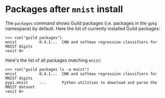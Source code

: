 # Packages after `mnist` install

The `packages` command shows Guild packages (i.e. packages in the
`gpkg` namespace) by default. Here the list of currently installed
Guild packages:

    >>> run("guild packages")
    mnist          0.4.1...  CNN and softmax regression classifiers for MNIST digits
    <exit 0>

Here's the list of all packages matching `mnist`:

    >>> run("guild packages ls -a mnist")
    mnist          0.4.1...  CNN and softmax regression classifiers for MNIST digits
    pypi.mnist     ...       Python utilities to download and parse the MNIST dataset
    <exit 0>
